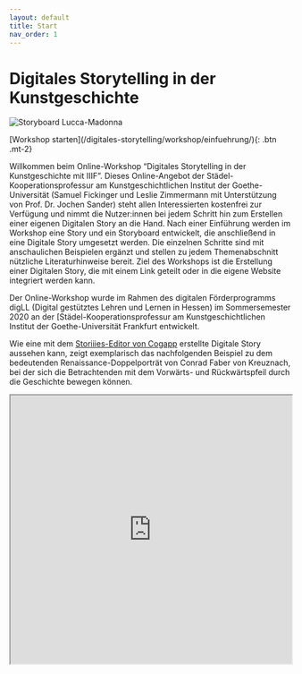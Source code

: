 ```yaml
---
layout: default
title: Start
nav_order: 1
---
```


# Digitales Storytelling in der Kunstgeschichte

![Storyboard Lucca-Madonna](https://leszimmermann.github.io/digitales-storytelling/img/einfuehrung/Lucca_Madonna_Story.jpg)

<span class="fs-8">
[Workshop starten](/digitales-storytelling/workshop/einfuehrung/){: .btn .mt-2}
</span>

Willkommen beim Online-Workshop “Digitales Storytelling in der Kunstgeschichte mit IIIF”. Dieses Online-Angebot der Städel-Kooperationsprofessur am Kunstgeschichtlichen Institut der Goethe-Universität (Samuel Fickinger und Leslie Zimmermann mit Unterstützung von Prof. Dr. Jochen Sander) steht allen Interessierten kostenfrei zur Verfügung und nimmt die Nutzer:innen bei jedem Schritt hin zum Erstellen einer eigenen Digitalen Story an die Hand. Nach einer Einführung werden im Workshop eine Story und ein Storyboard entwickelt, die anschließend in eine Digitale Story umgesetzt werden. Die einzelnen Schritte sind mit anschaulichen Beispielen ergänzt und stellen zu jedem Themenabschnitt nützliche Literaturhinweise bereit. Ziel des Workshops ist die Erstellung einer Digitalen Story, die mit einem Link geteilt oder in die eigene Website integriert werden kann.

Der Online-Workshop wurde im Rahmen des digitalen Förderprogramms digLL (Digital gestütztes Lehren und Lernen in Hessen) im Sommersemester 2020 an der [Städel-Kooperationsprofessur am Kunstgeschichtlichen Institut der Goethe-Universität Frankfurt entwickelt.

Wie eine mit dem [Storiiies-Editor von Cogapp](https://storiiies-editor.cogapp.com/) erstellte Digitale Story aussehen kann, zeigt exemplarisch das nachfolgenden Beispiel zu dem bedeutenden Renaissance-Doppelporträt von Conrad Faber von Kreuznach, bei der sich die Betrachtenden mit dem Vorwärts- und Rückwärtspfeil durch die Geschichte bewegen können.

<iframe width="100%" height="480" src="https://storiiies.cogapp.com/viewer/d41dt/Ein-Liebesgott-im-Renaissanceportrt?embed=true" title="Ein Liebesgott im Renaissanceporträt?"></iframe>